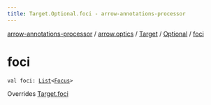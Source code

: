 ```yaml
---
title: Target.Optional.foci - arrow-annotations-processor
---
```


[arrow-annotations-processor](../../../index.html) / [arrow.optics](../../index.html) / [Target](../index.html) / [Optional](index.html) / [foci](./foci.html)

# foci

`val foci: `[`List`](https://kotlinlang.org/api/latest/jvm/stdlib/kotlin.collections/-list/index.html)`<`[`Focus`](../../-focus/index.html)`>`

Overrides [Target.foci](../foci.html)

